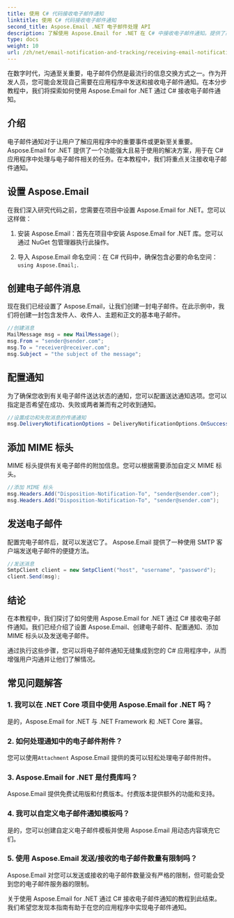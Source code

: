 ```yaml
---
title: 使用 C# 代码接收电子邮件通知
linktitle: 使用 C# 代码接收电子邮件通知
second_title: Aspose.Email .NET 电子邮件处理 API
description: 了解使用 Aspose.Email for .NET 在 C# 中接收电子邮件通知。提供了高效的代码示例。
type: docs
weight: 10
url: /zh/net/email-notification-and-tracking/receiving-email-notifications-with-csharp-code/
---
```



在数字时代，沟通至关重要，电子邮件仍然是最流行的信息交换方式之一。作为开发人员，您可能会发现自己需要在应用程序中发送和接收电子邮件通知。在本分步教程中，我们将探索如何使用 Aspose.Email for .NET 通过 C# 接收电子邮件通知。

## 介绍

电子邮件通知对于让用户了解应用程序中的重要事件或更新至关重要。 Aspose.Email for .NET 提供了一个功能强大且易于使用的解决方案，用于在 C# 应用程序中处理与电子邮件相关的任务。在本教程中，我们将重点关注接收电子邮件通知。

## 设置 Aspose.Email

在我们深入研究代码之前，您需要在项目中设置 Aspose.Email for .NET。您可以这样做：

1. 安装 Aspose.Email：首先在项目中安装 Aspose.Email for .NET 库。您可以通过 NuGet 包管理器执行此操作。

2. 导入 Aspose.Email 命名空间：在 C# 代码中，确保包含必要的命名空间：`using Aspose.Email;`.

## 创建电子邮件消息

现在我们已经设置了 Aspose.Email，让我们创建一封电子邮件。在此示例中，我们将创建一封包含发件人、收件人、主题和正文的基本电子邮件。

```csharp
//创建消息
MailMessage msg = new MailMessage();
msg.From = "sender@sender.com";
msg.To = "receiver@receiver.com";
msg.Subject = "the subject of the message";
```

## 配置通知

为了确保您收到有关电子邮件送达状态的通知，您可以配置送达通知选项。您可以指定是否希望在成功、失败或两者兼而有之时收到通知。

```csharp
//设置成功和失败消息的传递通知
msg.DeliveryNotificationOptions = DeliveryNotificationOptions.OnSuccess | DeliveryNotificationOptions.OnFailure;
```

## 添加 MIME 标头

MIME 标头提供有关电子邮件的附加信息。您可以根据需要添加自定义 MIME 标头。

```csharp
//添加 MIME 标头
msg.Headers.Add("Disposition-Notification-To", "sender@sender.com");
msg.Headers.Add("Disposition-Notification-To", "sender@sender.com");
```

## 发送电子邮件

配置完电子邮件后，就可以发送它了。 Aspose.Email 提供了一种使用 SMTP 客户端发送电子邮件的便捷方法。

```csharp
//发送消息
SmtpClient client = new SmtpClient("host", "username", "password");
client.Send(msg);
```

## 结论

在本教程中，我们探讨了如何使用 Aspose.Email for .NET 通过 C# 接收电子邮件通知。我们已经介绍了设置 Aspose.Email、创建电子邮件、配置通知、添加 MIME 标头以及发送电子邮件。

通过执行这些步骤，您可以将电子邮件通知无缝集成到您的 C# 应用程序中，从而增强用户沟通并让他们了解情况。

## 常见问题解答

### 1. 我可以在 .NET Core 项目中使用 Aspose.Email for .NET 吗？
   是的，Aspose.Email for .NET 与 .NET Framework 和 .NET Core 兼容。

### 2. 如何处理通知中的电子邮件附件？
   您可以使用`Attachment` Aspose.Email 提供的类可以轻松处理电子邮件附件。

### 3. Aspose.Email for .NET 是付费库吗？
   Aspose.Email 提供免费试用版和付费版本。付费版本提供额外的功能和支持。

### 4. 我可以自定义电子邮件通知模板吗？
   是的，您可以创建自定义电子邮件模板并使用 Aspose.Email 用动态内容填充它们。

### 5. 使用 Aspose.Email 发送/接收的电子邮件数量有限制吗？
   Aspose.Email 对您可以发送或接收的电子邮件数量没有严格的限制，但可能会受到您的电子邮件服务器的限制。

关于使用 Aspose.Email for .NET 通过 C# 接收电子邮件通知的教程到此结束。我们希望您发现本指南有助于在您的应用程序中实现电子邮件通知。 